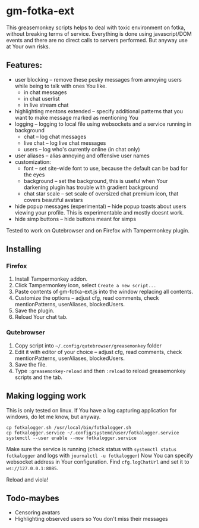 # gm-fotka-ext

This greasemonkey scripts helps to deal with toxic environment on fotka, without breaking terms of service. Everything is done using javascript/DOM events and there are no direct calls to servers performed. But anyway use at Your own risks.

## Features:

* user blocking – remove these pesky messages from annoying users while being to talk with ones You like.
  * in chat messages
  * in chat userlist
  * in live stream chat
* highlighting mentons extended – specify additional patterns that you want to make message marked as mentioning You
* logging – logging to local file using websockets and a service running in background
  * chat – log chat messages
  * live chat – log live chat messages
  * users – log who's currently online (in chat only)
* user aliases – alias annoying and offensive user names
* customization:
  * font – set site-wide font to use, because the default can be bad for the eyes
  * background – set the background, this is useful when Your darkening plugin has trouble with gradient background
  * chat star scale – set scale of oversized chat premium icon, that covers beautiful avatars
* hide popup messages (experimental) – hide popup toasts about users viewing your profile. This is experimentable and mostly doesnt work.
* hide simp buttons – hide buttons meant for simps

Tested to work on Qutebrowser and on Firefox with Tampermonkey plugin.

## Installing

### Firefox

1. Install Tampermonkey addon.
2. Click Tampermonkey icon, select `Create a new script...`
3. Paste contents of gm-fotka-ext.js into the window replacing all contents.
4. Customize the options – adjust cfg, read comments, check mentionPatterns, userAliases, blockedUsers.
5. Save the plugin.
6. Reload Your chat tab.

### Qutebrowser

1. Copy script into `~/.config/qutebrowser/greasemonkey` folder
2. Edit it with editor of your choice – adjust cfg, read comments, check mentionPatterns, userAliases, blockedUsers.
3. Save the file.
4. Type `:greasemonkey-reload` and then `:reload` to reload greasemonkey scripts and the tab.

## Making logging work

This is only tested on linux. If You have a log capturing application for windows, do let me know, but anyway.

```shell
cp fotkalogger.sh /usr/local/bin/fotkalogger.sh
cp fotkalogger.service ~/.config/systemd/user/fotkalogger.service
systemctl --user enable --now fotkalogger.service
```

Make sure the service is running (check status with `systemctl status fotkalogger` and logs with `journalctl -u fotkalogger`)
Now You can specify websocket address in Your configuration. Find `cfg.logChatUrl` and set it to `ws://127.0.0.1:8085`.

Reload and viola!

## Todo-maybes

* Censoring avatars
* Highlighting observed users so You don't miss their messages

